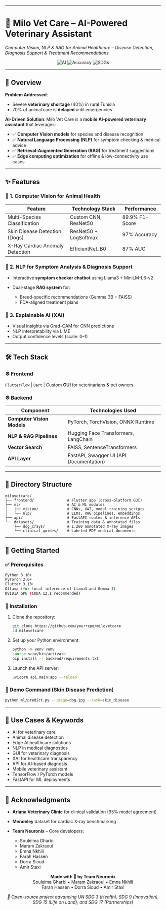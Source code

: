 

---

# 🐶 Milo Vet Care – AI-Powered Veterinary Assistant

*Computer Vision, NLP & RAG for Animal Healthcare – Disease Detection, Diagnosis Support & Treatment Recommendations*

<p align="center">
  <img alt="AI" src="https://img.shields.io/badge/AI-Computer_Vision_|_NLP_|_RAG-blueviolet">
  <img alt="Accuracy" src="https://img.shields.io/badge/Top_Accuracy-97%25-brightgreen">
  <img alt="SDGs" src="https://img.shields.io/badge/UN_SDGs-3_9_15_17-green">
</p>

---

## 📌 Overview

**Problem Addressed**:

* Severe **veterinary shortage** (40%) in rural Tunisia
* 70% of animal care is **delayed** until emergencies

**AI-Driven Solution**:
Milo Vet Care is a **mobile AI-powered veterinary assistant** that leverages:

* ✅ **Computer Vision models** for species and disease recognition
* ✅ **Natural Language Processing (NLP)** for symptom checking & medical advice
* ✅ **Retrieval-Augmented Generation (RAG)** for treatment suggestions
* ✅ **Edge computing optimization** for offline & low-connectivity use cases

---

## ✨ Features

### 🐾 **1. Computer Vision for Animal Health**

| Feature                         | Technology Stack      | Performance    |
| ------------------------------- | --------------------- | -------------- |
| Multi-Species Classification    | Custom CNN, ResNet50  | 89.9% F1-Score |
| Skin Disease Detection (Dogs)   | ResNet50 + LogSoftmax | 97% Accuracy   |
| X-Ray Cardiac Anomaly Detection | EfficientNet\_B0      | 87% AUC        |

### 🧠 **2. NLP for Symptom Analysis & Diagnosis Support**

* Interactive **symptom checker chatbot** using Llama3 + MiniLM-L6-v2
* Dual-stage **RAG system** for:

  * Breed-specific recommendations (Gemma 3B + FAISS)
  * FDA-aligned treatment plans

### 🧬 **3. Explainable AI (XAI)**

* Visual insights via Grad-CAM for CNN predictions
* NLP interpretability via LIME
* Output confidence levels (scale: 0–1)

---

## 🛠️ Tech Stack

### ⚙️ Frontend

`FlutterFlow` | `Dart` | Custom **GUI** for veterinarians & pet owners

### ⚙️ Backend

| Component                  | Technologies Used                       |
| -------------------------- | --------------------------------------- |
| **Computer Vision Models** | PyTorch, TorchVision, ONNX Runtime      |
| **NLP & RAG Pipelines**    | Hugging Face Transformers, LangChain    |
| **Vector Search**          | FAISS, SentenceTransformers             |
| **API Layer**              | FastAPI, Swagger UI (API Documentation) |

---

## 📁 Directory Structure

```
milovetcare/
├── frontend/               # Flutter app (cross-platform GUI)
├── ml/                     # AI & ML modules
│   ├── vision/             # CNNs, XAI, model training scripts
│   └── nlp/                # LLMs, RAG pipelines, embeddings
├── api/                    # FastAPI routes & inference APIs
└── datasets/               # Training data & annotated files
    ├── dog_xrays/          # 1,200 annotated X-ray images
    └── clinical_guides/    # Labeled PDF medical documents
```

---

## 🚀 Getting Started

### ✅ Prerequisites

```bash
Python 3.10+  
PyTorch 2.0+  
Flutter 3.13+  
Ollama (for local inference of Llama3 and Gemma 3)  
NVIDIA GPU (CUDA 12.1 recommended)  
```

### 🔧 Installation

1. Clone the repository:

   ```bash
   git clone https://github.com/yourrepo/milovetcare
   cd milovetcare
   ```
2. Set up your Python environment:

   ```bash
   python -m venv venv
   source venv/bin/activate
   pip install -r backend/requirements.txt
   ```
3. Launch the API server:

   ```bash
   uvicorn api.main:app --reload
   ```

### 🧪 Demo Command (Skin Disease Prediction)

```bash
python ml/predict.py --image=dog.jpg --task=skin_disease
```

---

## 🎯 Use Cases & Keywords

* AI for veterinary care
* Animal disease detection
* Edge AI healthcare solutions
* NLP in medical diagnostics
* GUI for veterinary diagnosis
* XAI for healthcare transparency
* API for AI-based diagnosis
* Mobile veterinary assistant
* TensorFlow / PyTorch models
* FastAPI for ML deployments

---

## 🙏 Acknowledgments

* **Ariana Veterinary Clinic** for clinical validation (95% model agreement)
* **Mendeley** dataset for cardiac X-ray benchmarking
* **Team Neuronix** – Core developers:

  * Souleima Gharbi
  * Maram Zakraoui
  * Emna Nkhili
  * Farah Hassen
  * Dorra Sioud
  * Amir Staxi

<p align="center">
  <b>Made with 💙 by Team Neuronix</b><br>
  Souleima Gharbi • Maram Zakraoui • Emna Nkhili<br>
  Farah Hassen • Dorra Sioud • Amir Staxi  
</p>

<p align="center">
  <i>🚀 Open-source project advancing UN SDG 3 (Health), SDG 9 (Innovation), SDG 15 (Life on Land), and SDG 17 (Partnerships)</i>
</p>


